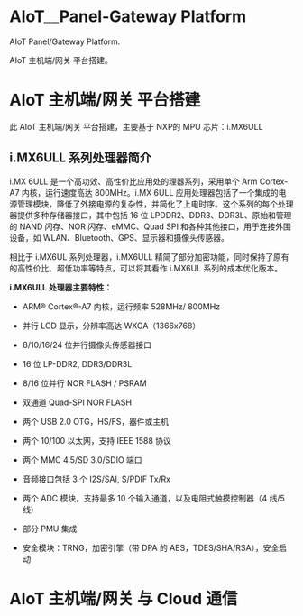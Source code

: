 # AIoT__Panel-Gateway Platform
AIoT Panel/Gateway Platform. 

 AIoT 主机端/网关 平台搭建。



# AIoT 主机端/网关 平台搭建

此 AIoT 主机端/网关 平台搭建，主要基于 NXP的 MPU 芯片：i.MX6ULL

## i.MX6ULL 系列处理器简介

i.MX 6ULL 是一个高功效、高性价比应用处的理器系列，采用单个 Arm Cortex-A7 内核，运行速度高达 800MHz。i.MX 6ULL 应用处理器包括了一个集成的电源管理模块，降低了外接电源的复杂性，并简化了上电时序。这个系列的每个处理器提供多种存储器接口，其中包括 16 位 LPDDR2、DDR3、DDR3L、原始和管理的 NAND 闪存、NOR 闪存、eMMC、Quad SPI 和各种其他接口，用于连接外围设备，如 WLAN、Bluetooth、GPS、显示器和摄像头传感器。

相比于 i.MX6UL 系列处理器，i.MX6ULL 精简了部分加密功能，同时保持了原有的高性价比、超低功率等特点，可以将其看作 i.MX6UL 系列的成本优化版本。  



**i.MX6ULL 处理器主要特性：**  

- ARM® Cortex®-A7 内核，运行频率 528MHz/ 800MHz

- 并行 LCD 显示，分辨率高达 WXGA（1366x768）

- 8/10/16/24 位并行摄像头传感器接口

- 16 位 LP-DDR2, DDR3/DDR3L

- 8/16 位并行 NOR FLASH / PSRAM

- 双通道 Quad-SPI NOR FLASH

- 两个 USB 2.0 OTG，HS/FS，器件或主机

- 两个 10/100 以太网，支持 IEEE 1588 协议

- 两个 MMC 4.5/SD 3.0/SDIO 端口

- 音频接口包括 3 个 I2S/SAI, S/PDIF Tx/Rx

- 两个 ADC 模块，支持最多 10 个输入通道，以及电阻式触摸控制器（4 线/5 线)

- 部分 PMU 集成

- 安全模块：TRNG，加密引擎（带 DPA 的 AES，TDES/SHA/RSA），安全启动

  

# AIoT 主机端/网关 与 Cloud 通信

